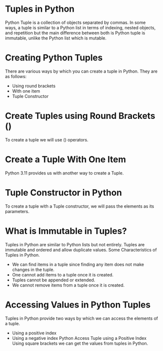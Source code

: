 # Tuples in Python
Python Tuple is a collection of objects separated by commas. In some ways, a tuple is similar to a Python list in terms of indexing, nested objects, and repetition but the main difference between both is Python tuple is immutable, unlike the Python list which is mutable.

# Creating Python Tuples
There are various ways by which you can create a tuple in Python. They are as follows:

* Using round brackets
* With one item
* Tuple Constructor
# Create Tuples using Round Brackets ()
To create a tuple we will use () operators.
# Create a Tuple With One Item
Python 3.11 provides us with another way to create a Tuple.
# Tuple Constructor in Python
To create a tuple with a Tuple constructor, we will pass the elements as its parameters.
# What is Immutable in Tuples?
Tuples in Python are similar to Python lists but not entirely. Tuples are immutable and ordered and allow duplicate values. Some Characteristics of Tuples in Python.

* We can find items in a tuple since finding any item does not make changes in the tuple.
* One cannot add items to a tuple once it is created. 
* Tuples cannot be appended or extended.
* We cannot remove items from a tuple once it is created.
# Accessing Values in Python Tuples
Tuples in Python provide two ways by which we can access the elements of a tuple.

* Using a positive index
* Using a negative index
Python Access Tuple using a Positive Index
Using square brackets we can get the values from tuples in Python.
